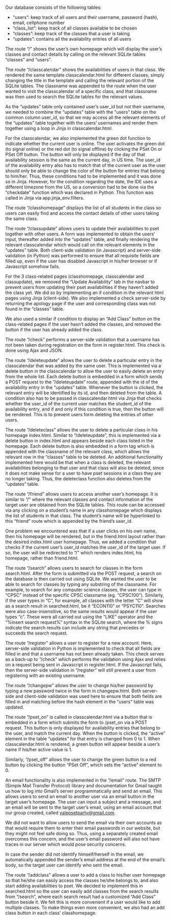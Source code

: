 Our database consists of the following tables:
- “users”: keep track of all users and their username, password (hash), email, cellphone number
- “class_list”: keep track of all classes available to be chosen
- “classes”: keep track of the classes that a user is taking
- “updates”: contains all the availability entries of all users

The route “/” shows the user’s own homepage which will display the user’s classes and contact details by calling on the relevant SQLite tables “classes” and “users”.

The route “/classcalendar” shows the availabilities of users in that class. We rendered the same template classcalendar.html for different classes, simply changing the title in the template and
calling the relevant portion of the SQLite tables. The classname was appended to the route when the user wanted to visit the classcalendar of a specific class, and that classname was then used to search the SQLite tables for the relevant values.

As the “updates” table only contained user’s user_id but not their username, we needed to combine the “updates” table with the “users” table on the common column user_id, so that we may access all the relevant elements of the “updates” table together with the users’ usernames and render them together using a loop in Jinja in classcalendar.html.

For the classcalendar, we also implemented the green dot function to indicate whether the current user is online. The user activates the green dot (to signal online) or the red dot (to signal offline) by clicking the PSet On or PSet Off button. The button will only be displayed if the day of that availability session is the same as the current day, in US time. The user_id of the availability entry also has to match that of the current user as the user should only be able to change the color of the button for entries that belong to him/her. Thus, these conditions had to be implemented and it was done so in Jinja. However, for the condition regarding the date, the IDE uses a different timezone from the US, so a conversion had to be done via the “checkdate” function which was declared in Python. This function was called in Jinja via app.jinja_env.filters.

The route “/classhomepage” displays the list of all students in the class so users can easily find and access the contact details of other users taking the same class.

The route “/classupdate” allows users to update their availabilities to pset together with other users. A form was implemented to obtain the users’ input, thereafter added into the “updates” table, and finally rendering the relevant classcalendar which would call on the relevant elements in the “updates” table. Both client-side validation (in Javascript) and server-side validation (in Python) was performed to ensure that all requisite fields are filled up, even if the user has disabled Javascript in his/her browser or if Javascript somehow fails.

For the 3 class-related pages (classhomepage, classcalendar and classupdate), we removed the “Update Availability” tab in the navbar to prevent users from updating their pset availabilities if they haven’t added the class yet. We did so by implementing an if condition in the relevant html pages using Jinja (client-side). We also implemented a check server-side by returning the apology page if the user and corresponding class was not found in the “classes” table.

We also used a similar if condition to display an “Add Class” button on the class-related pages if the user hasn’t added the classes, and removed the button if the user has already added the class.

The route “/check” performs a server-side validation that a username has not been taken during registration on the form in register.html. This check is done using Ajax and JSON.

The route “/deleteupdate” allows the user to delete a particular entry in the classcalendar that was added by the same user. This is implemented via a delete button in the classcalendar to allow the user to easily delete an entry from the whole list. Each delete button is embedded in a form which sends a POST request to the “/deleteupdate” route, appended with the id of the availability entry in the “updates” table. Whenever the button is clicked, the relevant entry will be identified by its id, and then deleted from the table. A condition also has to be passed in classcalendar.html via Jinja that checks whether the user_id of the current user matches the student_id of the availability entry, and if and only if this condition is true, then the button will be rendered. This is to prevent users form deleting the entries of other users.

The route “/deleteclass” allows the user to delete a particular class in his homepage index.html. Similar to “/deleteupdate”, this is implemented via a delete button in index.html and appears beside each class listed in the homepage. Each delete button is also embedded in a form tag which is appended with the classname of the relevant class, which allows the relevant row in the “classes” table to be deleted. An additional functionality implemented here would be that when a class is deleted, the relevant availabilities belonging to that user and that class will also be deleted, since it does not make sense for a user to have pset sessions in a class they are no longer taking. Thus, the deleteclass function also deletes from the “updates” table.

The route “/friend” allows users to access another user’s homepage. It is similar to “/” where the relevant classes and contact information of the target user are obtained from the SQLite tables. This route can be accessed via any clicking on a student’s name in any classhomepage which displays the list of students in that class. The student’s name will be hyperlinked to this “friend” route which is appended by the friend’s user_id.

One problem we encountered was that if a user clicks on his own name, then his homepage will be rendered, but in the friend.html layout rather than the desired index.html user homepage. Thus, we added a condition that checks if the current user’s user_id matches the user_id of the target user. If so, the user will be redirected to “/” which renders index.html, his homepage, rather than friend.html.

The route “/search” allows users to search for classes in the form search.html. After the form is submitted via the POST request, a search on the database is then carried out using SQLite. We wanted the user to be able to search for classes by typing any substring of the classname. For example, to search for any computer science classes, the user can type in “CPSC” instead of the specific CPSC classname (eg. “CPSC100”). Similarly, if the user types in “C”, for example, all classes with the letter “C” will show as a search result in searched.html, be it “ECON110” or “PSYC110”. Searches were also case-insensitive, so the same results would appear if the user types “c”. These were all carried out using the “LIKE” operator and the “%insert search request%” syntax in the SQLite search, where the % signs indicate the search results can include any string that precedes or succeeds the search request.

The route “/register” allows a user to register for a new account. Here, server-side validation in Python is implemented to check that all fields are filled in and that a username has not been already taken. This check serves as a back-up to “/check” which performs the validation using Ajax and relies on a request being sent in Javascript in register.html. If the Javascript fails, then the server-side validation in “/register” will still prevent a user from registering with an existing username.

The route “/changepw” allows the user to change his/her password by typing a new password twice in the form in changepw.html. Both server-side and client-side validation was used here to ensure that both fields are filled in and matching before the hash element in the “users” table was updated.

The route “/pset_on” is called in classcalendar.html via a button that is embedded in a form which submits the form to /pset_on via a POST request. This button is only displayed for availability entries that belong to the user, and match the current day. When the button is clicked, the “active” element in the table “updates” for that entry is changed from 0 to 1. When classcalendar.html is rendered, a green button will appear beside a user’s name if his/her active value is 1.

Similarly, “/pset_off” allows the user to change the green button to a red button by clicking the button “PSet Off”, which sets the “active” element to 0.

An email functionality is also implemented in the “/email” route. The SMTP (Simple Mail Transfer Protocol) library and documentation for Gmail taught us how to log into Gmail’s server programmatically and send an email. This allows users to send an email to another user via an email button in the target user’s homepage. The user can input a subject and a message, and an email will be sent to the target user’s email, using an email account that our group created, called yalepsetparty@gmail.com.

We did not want to allow users to send the email via their own accounts as that would require them to enter their email passwords in our website, but they might not feel safe doing so. Thus, using a separately created email overcomes this concern, and the user’s email password will also not have traces in our server which would pose security concerns.

In case the sender did not identify himself/herself in the email, we automatically appended the sender’s email address at the end of the email’s body, so the target user can identify who sent the email.

The route “/addclass” allows a user to add a class to his/her user homepage so that he/she can easily access the classes he/she belongs to, and also start adding availabilities to pset. We decided to implement this in searched.html so the user can easily add classes from the search results from “/search”, where each search result had a customized “Add Class” button beside it. We felt this is more convenient if a user would like to add multiple classes. To make things even more convenient, we also had an add class button in each class’ classhomepage.
